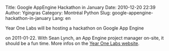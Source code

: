 Title: Google AppEngine Hackathon in January
Date: 2010-12-20 22:39
Author: Ygingras
Category: Montréal Python
Slug: google-appengine-hackathon-in-january
Lang: en

<!--:en-->Year One Labs will be hosting a hackathon on Google App Engine
on 2011-01-22. With Sean Lynch, an App Engine project manager on-site,
it should be a fun time. More infos on the [Year One Labs website][].

  [Year One Labs website]: http://www.yearonelabs.com/google-hackathon/
